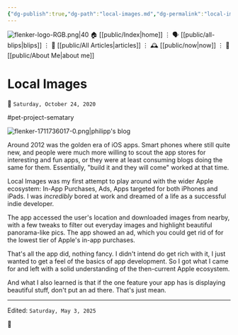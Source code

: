 ```yaml
---
{"dg-publish":true,"dg-path":"local-images.md","dg-permalink":"local-images/","permalink":"/local-images/","title":"Local Images"}
---
```



<div class="transclusion internal-embed is-loaded"><div class="markdown-embed">




![flenker-logo-RGB.png|40](/img/user/attachments/flenker-logo-RGB.png)
🏠 [[public/Index\|home]]  ⋮ 🗣️ [[public/all-blips\|blips]] ⋮  📝 [[public/All Articles\|articles]]  ⋮ 🕰️ [[public/now\|now]] ⋮ 🪪 [[public/About Me\|about me]]


</div></div>


# Local Images
<p><span>📆 <code>Saturday, October 24, 2020</code></span></p>
#pet-project-sematary

![flenker-1711736017-0.png|philipp's blog](/img/user/attachments/flenker-1711736017-0.png)

Around 2012 was the golden era of iOS apps. Smart phones where still quite new, and people were much more willing to scout the app stores for interesting and fun apps, or they were at least consuming blogs doing the same for them.  Essentially, "build it and they will come" worked at that time.

Local Images was my first attempt to play around with the wider Apple ecosystem: In-App Purchases, Ads, Apps targeted for both iPhones and iPads. I was _incredibly_ bored at work and dreamed of a life as a successful indie developer.

The app accessed the user's location and downloaded images from nearby, with a few tweaks to filter out everyday images and highlight beautiful panorama-like pics. The app showed an ad, which you could get rid of for the lowest tier of Apple's in-app purchases.

That's all the app did, nothing fancy. I didn't intend do get rich with it, I just wanted to get a feel of the basics of app development. So I got what I came for and left with a solid understanding of the
then-current Apple ecosystem.

And what I also learned is that if the one feature your app has is displaying beautiful stuff, don't put an ad there. That's just mean.


- - -
<p><span>Edited: <code>Saturday, May 3, 2025</code></span></p>
👾
